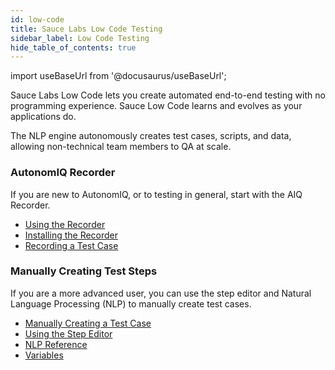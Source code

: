 ```yaml
---
id: low-code
title: Sauce Labs Low Code Testing
sidebar_label: Low Code Testing
hide_table_of_contents: true
---
```


import useBaseUrl from '@docusaurus/useBaseUrl';

Sauce Labs Low Code lets you create automated end-to-end testing with no programming experience. Sauce Low Code learns and evolves as your applications do.

The NLP engine autonomously creates test cases, scripts, and data, allowing non-technical team members to QA at scale.


<div>
  <div className="box boxwidetop card">
    <div className="container">
    <h3>AutonomIQ Recorder</h3>
    <p>If you are new to AutonomIQ, or to testing in general, start with the AIQ Recorder.
    <ul>
    <li><a href="/dev/low-code/projects/test-cases/#using-the-recorder">Using the Recorder</a></li>
    <li><a href="/dev/low-code/projects/test-cases/#installing-the-recorder">Installing the Recorder</a></li>
    <li><a href="/dev/low-code/projects/test-cases/#recording-a-test-case">Recording a Test Case</a>
    </li>
    </ul>
    </p>
    </div>
  </div>
</div>
<div>
  <div className="box boxwidetop card">
    <div className="container">
    <h3>Manually Creating Test Steps</h3>
    <p>If you are a more advanced user, you can use the step editor and Natural Language Processing (NLP) to manually create test cases.
    <ul>
    <li><a href="/dev/low-code/projects/test-cases/#manually-creating-a-test-case">Manually Creating a Test Case</a></li>
    <li><a href="/dev/low-code/projects/test-cases/#using-the-step-editor">Using the Step Editor</a></li>
    <li><a href="/dev/low-code/nlp-reference">NLP Reference</a></li>
    <li><a href="/dev/low-code/variables">Variables</a></li>
    </ul>
    </p>
    </div>
  </div>
</div>
